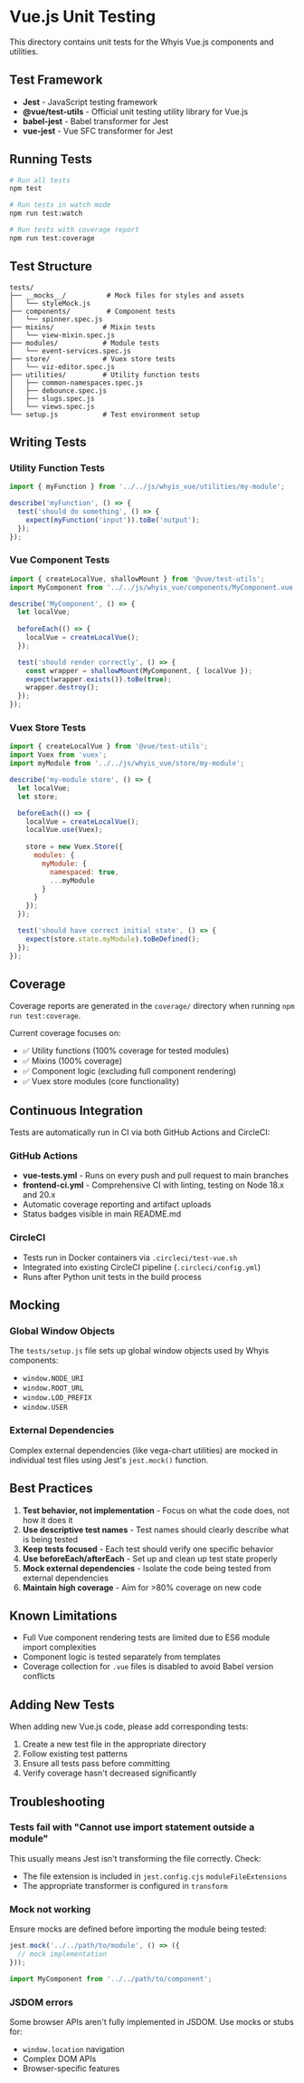 # Vue.js Unit Testing

This directory contains unit tests for the Whyis Vue.js components and utilities.

## Test Framework

- **Jest** - JavaScript testing framework
- **@vue/test-utils** - Official unit testing utility library for Vue.js
- **babel-jest** - Babel transformer for Jest
- **vue-jest** - Vue SFC transformer for Jest

## Running Tests

```bash
# Run all tests
npm test

# Run tests in watch mode
npm run test:watch

# Run tests with coverage report
npm run test:coverage
```

## Test Structure

```
tests/
├── __mocks__/          # Mock files for styles and assets
│   └── styleMock.js
├── components/         # Component tests
│   └── spinner.spec.js
├── mixins/            # Mixin tests
│   └── view-mixin.spec.js
├── modules/           # Module tests
│   └── event-services.spec.js
├── store/             # Vuex store tests
│   └── viz-editor.spec.js
├── utilities/         # Utility function tests
│   ├── common-namespaces.spec.js
│   ├── debounce.spec.js
│   ├── slugs.spec.js
│   └── views.spec.js
└── setup.js           # Test environment setup
```

## Writing Tests

### Utility Function Tests

```javascript
import { myFunction } from '../../js/whyis_vue/utilities/my-module';

describe('myFunction', () => {
  test('should do something', () => {
    expect(myFunction('input')).toBe('output');
  });
});
```

### Vue Component Tests

```javascript
import { createLocalVue, shallowMount } from '@vue/test-utils';
import MyComponent from '../../js/whyis_vue/components/MyComponent.vue';

describe('MyComponent', () => {
  let localVue;
  
  beforeEach(() => {
    localVue = createLocalVue();
  });

  test('should render correctly', () => {
    const wrapper = shallowMount(MyComponent, { localVue });
    expect(wrapper.exists()).toBe(true);
    wrapper.destroy();
  });
});
```

### Vuex Store Tests

```javascript
import { createLocalVue } from '@vue/test-utils';
import Vuex from 'vuex';
import myModule from '../../js/whyis_vue/store/my-module';

describe('my-module store', () => {
  let localVue;
  let store;

  beforeEach(() => {
    localVue = createLocalVue();
    localVue.use(Vuex);
    
    store = new Vuex.Store({
      modules: {
        myModule: {
          namespaced: true,
          ...myModule
        }
      }
    });
  });

  test('should have correct initial state', () => {
    expect(store.state.myModule).toBeDefined();
  });
});
```

## Coverage

Coverage reports are generated in the `coverage/` directory when running `npm run test:coverage`.

Current coverage focuses on:
- ✅ Utility functions (100% coverage for tested modules)
- ✅ Mixins (100% coverage)
- ✅ Component logic (excluding full component rendering)
- ✅ Vuex store modules (core functionality)

## Continuous Integration

Tests are automatically run in CI via both GitHub Actions and CircleCI:

### GitHub Actions
- **vue-tests.yml** - Runs on every push and pull request to main branches
- **frontend-ci.yml** - Comprehensive CI with linting, testing on Node 18.x and 20.x
- Automatic coverage reporting and artifact uploads
- Status badges visible in main README.md

### CircleCI
- Tests run in Docker containers via `.circleci/test-vue.sh`
- Integrated into existing CircleCI pipeline (`.circleci/config.yml`)
- Runs after Python unit tests in the build process

## Mocking

### Global Window Objects

The `tests/setup.js` file sets up global window objects used by Whyis components:
- `window.NODE_URI`
- `window.ROOT_URL`
- `window.LOD_PREFIX`
- `window.USER`

### External Dependencies

Complex external dependencies (like vega-chart utilities) are mocked in individual test files using Jest's `jest.mock()` function.

## Best Practices

1. **Test behavior, not implementation** - Focus on what the code does, not how it does it
2. **Use descriptive test names** - Test names should clearly describe what is being tested
3. **Keep tests focused** - Each test should verify one specific behavior
4. **Use beforeEach/afterEach** - Set up and clean up test state properly
5. **Mock external dependencies** - Isolate the code being tested from external dependencies
6. **Maintain high coverage** - Aim for >80% coverage on new code

## Known Limitations

- Full Vue component rendering tests are limited due to ES6 module import complexities
- Component logic is tested separately from templates
- Coverage collection for `.vue` files is disabled to avoid Babel version conflicts

## Adding New Tests

When adding new Vue.js code, please add corresponding tests:

1. Create a new test file in the appropriate directory
2. Follow existing test patterns
3. Ensure all tests pass before committing
4. Verify coverage hasn't decreased significantly

## Troubleshooting

### Tests fail with "Cannot use import statement outside a module"

This usually means Jest isn't transforming the file correctly. Check:
- The file extension is included in `jest.config.cjs` `moduleFileExtensions`
- The appropriate transformer is configured in `transform`

### Mock not working

Ensure mocks are defined before importing the module being tested:

```javascript
jest.mock('../../path/to/module', () => ({
  // mock implementation
}));

import MyComponent from '../../path/to/component';
```

### JSDOM errors

Some browser APIs aren't fully implemented in JSDOM. Use mocks or stubs for:
- `window.location` navigation
- Complex DOM APIs
- Browser-specific features
